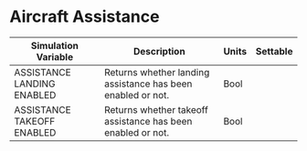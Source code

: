 # Aircraft Assistance

| Simulation Variable | Description | Units | Settable |
| --- | --- | --- | --- |
| ASSISTANCE LANDING ENABLED | Returns whether landing assistance has been enabled or not. | Bool |  |
| ASSISTANCE TAKEOFF ENABLED | Returns whether takeoff assistance has been enabled or not. | Bool |  |
